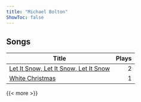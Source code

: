 ```yaml
---
title: "Michael Bolton"
ShowToc: false
---
```


## Songs
Title | Plays 
----- | -----: 
[Let It Snow, Let It Snow, Let It Snow](/songs/let-it-snow-let-it-snow-let-it-snow) | 2
[White Christmas](/songs/white-christmas) | 1

{{< more >}}